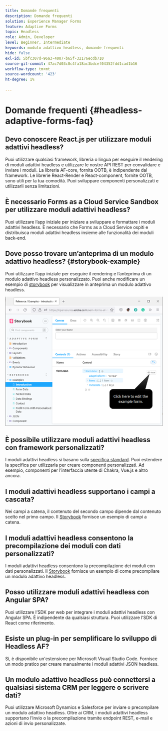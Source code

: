 ```yaml
---
title: Domande frequenti
description: Domande frequenti
solution: Experience Manager Forms
feature: Adaptive Forms
topic: Headless
role: Admin, Developer
level: Beginner, Intermediate
keywords: modulo adattivo headless, domande frequenti
hide: false
exl-id: 5bfc307d-96a3-4007-b65f-32176ecdb710
source-git-commit: 47ac7d03c8c4fa18ac3bdcef04352fdd1cad1b16
workflow-type: tm+mt
source-wordcount: '423'
ht-degree: 1%

---
```


# Domande frequenti {#headless-adaptive-forms-faq}

## Devo conoscere React.js per utilizzare moduli adattivi headless?

Puoi utilizzare qualsiasi framework, libreria o lingua per eseguire il rendering di moduli adattivi headless e utilizzare le nostre API REST per convalidare e inviare i moduli. La libreria AF-core, fornita OOTB, è indipendente dal framework. Le librerie React-Render e React-component, fornite OOTB, sono utili per la tua comodità. Puoi sviluppare componenti personalizzati e utilizzarli senza limitazioni.

<!-- 
## Did Adobe release a new AEM Archetype for Headless adaptive forms?

You can use Archetype 37 with flag `includeFormsheadless` or later flag to create an AEM project with Headless adaptive forms functionality. 

-->

## È necessario Forms as a Cloud Service Sandbox per utilizzare moduli adattivi headless?

Puoi utilizzare l’app iniziale per iniziare a sviluppare e formattare i moduli adattivi headless. È necessario che Forms as a Cloud Service ospiti e distribuisca moduli adattivi headless insieme alle funzionalità dei moduli back-end.

<!-- ## Do I need an archetype project to develop Headless adaptive forms?

You can use the starter app to start developing and styling your Headless adaptive forms. Later on, you can use the 
archetype project to deploy the finished Headless adaptive forms and corresponding custom code, created using starter app, to Forms as a Cloud Service environment. The Forms as a Cloud Service environment helps you test and productionize the forms. -->

## Dove posso trovare un’anteprima di un modulo adattivo headless? {#storybook-example}

Puoi utilizzare l’app iniziale per eseguire il rendering e l’anteprima di un modulo adattivo headless personalizzato. Puoi anche modificare un esempio di [storybook](https://opensource.adobe.com/aem-forms-af-runtime/storybook/?path=/story/reference-examples--introduction) per visualizzare in anteprima un modulo adattivo headless.

![](/help/assets/storybook-example.png)

## È possibile utilizzare moduli adattivi headless con framework personalizzati?

I moduli adattivi headless si basano sulla [specifica standard](/help/assets/Headless-Adaptive-Form-Specification.pdf). Puoi estendere la specifica per utilizzarla per creare componenti personalizzati. Ad esempio, componenti per l’interfaccia utente di Chakra, Vue.js e altro ancora.

## I moduli adattivi headless supportano i campi a cascata?

Nei campi a catena, il contenuto del secondo campo dipende dal contenuto scelto nel primo campo. Il [Storybook](https://opensource.adobe.com/aem-forms-af-runtime/storybook/?path=/story/adaptive-form-dynamic-behaviour--options&amp;args=formJson.items[0].fieldType:drop-down;formJson.items[0].minimum:!undefined;formJson.items[0].maximum:!undefined;formJson.items[0].label.value:Choose+number+of+options;formJson.items[0].enum[0]:1;formJson.items[0].enum[1]:2;formJson.items[0].enum[2]:3;formJson.items[1].fieldType:drop-down) fornisce un esempio di campi a catena.

## I moduli adattivi headless consentono la precompilazione dei moduli con dati personalizzati?

I moduli adattivi headless consentono la precompilazione dei moduli con dati personalizzati. Il [Storybook](https://opensource.adobe.com/aem-forms-af-runtime/storybook/?path=/story/reference-examples--prefill-form-with-personalised-data) fornisce un esempio di come precompilare un modulo adattivo headless.

<!-- >
## Can I use existing Adaptive Forms editor to create a Headless adaptive form?

At this moment, you use the Adaptive Form Editor to specify the JSON structure and set submit action for the forms. Support for drag-and-drop components, applying rules using editor, and more editor-related options would be available later in the beta phase. Keep a watch on release notes.  -->

## Posso utilizzare moduli adattivi headless con Angular SPA?

Puoi utilizzare l’SDK per web per integrare i moduli adattivi headless con Angular SPA. È indipendente da qualsiasi struttura. Puoi utilizzare l’SDK di React come riferimento.

<!-- ## Should the `-r prerelease` switch be used every time to start the AEM SDK instance or only for the first time?

During the limited release program, use the `-r prerelease` switch every time you start the AEM SDK instance. 

## What is AEM Forms add-on (.far file) and how to install it?

Adobe Experience Manager Forms as a Cloud Service feature archive provides tools to create Headless adaptive forms on the local development environment. To install the feature archive, see [Setup development environment](setup-development-environment.md).

<!-- 
## Where do one get the license.properties file from?

You do not require a license.properties file to run AEM Cloud Service SDK. 

-->

## Esiste un plug-in per semplificare lo sviluppo di Headless AF?

Sì, è disponibile un&#39;estensione per Microsoft Visual Studio Code. Fornisce un modo pratico per creare manualmente i moduli adattivi JSON headless.

## Un modulo adattivo headless può connettersi a qualsiasi sistema CRM per leggere o scrivere dati?

Puoi utilizzare Microsoft Dynamics e Salesforce per inviare o precompilare un modulo adattivo headless. Oltre ai CRM, i moduli adattivi headless supportano l’invio o la precompilazione tramite endpoint REST, e-mail e azioni di invio personalizzate.
